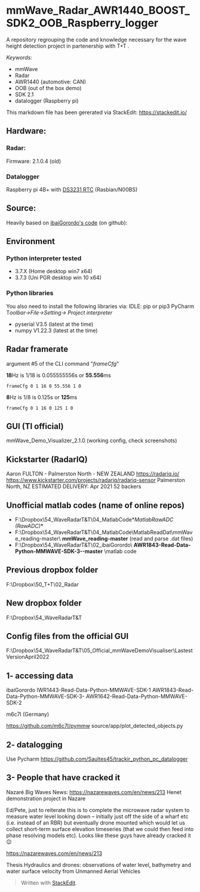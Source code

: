

# mmWave_Radar_AWR1440_BOOST_SDK2_OOB_Raspberry_logger
A repository regrouping the code and knowledge necessary for the wave height detection project in partenership with T+T .

*Keywords:* 

 - mmWave
 - Radar
 - AWR1440 (automotive: CAN)
 - OOB (out of the box demo)
 - SDK 2.1
 - datalogger (Raspberry pi)

This markdown file has been gererated via StackEdit: https://stackedit.io/

## Hardware: 
### Radar:
Firmware: 2.1.0.4 (old)
### Datalogger
Raspberry pi 4B+ with [DS3231 RTC](https://www.jaycar.co.nz/rtc-clock-module-for-raspberry-pi/p/XC9044?pos=1&queryId=4a57b52d89bf715f61d30ddb03578fc9) (Rasbian/N00BS)




## Source:
Heavily based on [ibaiGorordo's code](https://github.com/ibaiGorordo/IWR1443-Read-Data-Python-MMWAVE-SDK-1) (on github): 


## Environment
### Python interpreter tested

 - 3.7.X (Home desktop win7 x64) 
 - 3.7.3 (Uni PGR desktop win 10 x64)

### Python libraries
You also need to install the following libraries via:
 IDLE: pip or pip3 
 PyCharm T*oolbar->File->Setting-> Project interpreter*

 - pyserial V3.5 (latest at the time)
 - numpy V1.22.3 (latest at the time)

## Radar framerate

argument #5 of the CLI command "*frameCfg*"

**18**Hz is 1/18 is 0.055555556s or **55.556**ms

    frameCfg 0 1 16 0 55.556 1 0

**8**Hz is 1/8 is 0.125s or **125**ms

    frameCfg 0 1 16 0 125 1 0

GUI (TI official)
-----------------
mmWave_Demo_Visualizer_2.1.0 (working config, check screenshots)

Kickstarter (RadarIQ)
----------------------
Aaron FULTON - Palmerston North - NEW ZEALAND
https://radariq.io/
https://www.kickstarter.com/projects/radariq/radariq-sensor
Palmerston North, NZ
ESTIMATED DELIVERY: Apr 2021
52 backers

Unofficial matlab codes (name of online repos)
----------------------------------------------

 - F:\Dropbox\54_WaveRadarT&T\04_MatlabCode\**MatlabRawADC (RawADC)**
 - F:\Dropbox\54_WaveRadarT&T\04_MatlabCode\MatlabReadDat\mmWave_reading-master\ **mmWave_reading-master**  (read and parse .dat files)
 - F:\Dropbox\54_WaveRadarT&T\02_ibaiGorordo\ **AWR1843-Read-Data-Python-MMWAVE-SDK-3--master** \matlab code

Previous dropbox folder
------------------------
F:\Dropbox\50_T+T\02_Radar

New dropbox folder
------------------
F:\Dropbox\54_WaveRadarT&T


Config files from the official GUI
----------------------------------
F:\Dropbox\54_WaveRadarT&T\05_Official_mmWaveDemoVisualiser\LastestVersionApril2022

1- accessing data
------------------
ibaiGorordo
IWR1443-Read-Data-Python-MMWAVE-SDK-1
AWR1843-Read-Data-Python-MMWAVE-SDK-3-
AWR1642-Read-Data-Python-MMWAVE-SDK-2

m6c7l (Germany)

https://github.com/m6c7l/pymmw
source/app/plot_detected_objects.py



2- datalogging
----------------
Use Pycharm
https://github.com/Saultes45/trackir_python_pc_datalogger



3- People that have cracked it
------------------------------

Nazaré Big Waves News:
https://nazarewaves.com/en/news/213
Henet demonstration project in Nazare


Ed/Pete, just to reiterate this is to complete the microwave radar system to measure water level looking down – initially just off the side of a wharf etc (i.e. instead of an RBR) but eventually drone mounted which would let us collect short-term surface elevation timeseries (that we could then feed into phase resolving models etc). Looks like these guys have already cracked it 😉

https://nazarewaves.com/en/news/213


Thesis
Hydraulics and drones: observations of water level, bathymetry and water surface
velocity from Unmanned Aerial Vehicles


> Written with [StackEdit](https://stackedit.io/).
